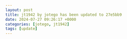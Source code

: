 ```yaml
---
layout: post
title: jt1942 by jotego has been updated to 27e5bb9
date: 2024-07-27 09:26:17 +0000
categories: [jotego, jt1942]
tags: [update]
---
```


